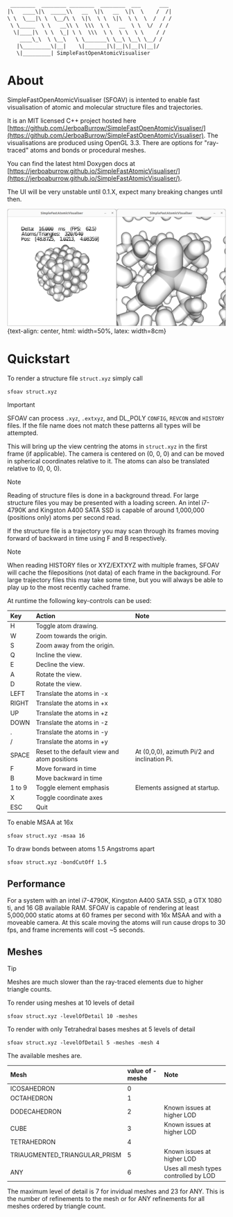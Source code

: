 ```
 ________  ________ ________  ________  ___      ___
|\   ____\|\  _____\\   __  \|\   __  \|\  \    /  /|
\ \  \___|\ \  \__/\ \  \|\  \ \  \|\  \ \  \  /  / /
 \ \_____  \ \   __\\ \  \\\  \ \   __  \ \  \/  / /
  \|____|\  \ \  \_| \ \  \\\  \ \  \ \  \ \    / /
    ____\_\  \ \__\   \ \_______\ \__\ \__\ \__/ /
   |\_________\|__|    \|_______|\|__|\|__|\|__|/
   \|_________| SimpleFastOpenAtomicVisualiser
```

# About

SimpleFastOpenAtomicVisualiser (SFOAV) is intented to enable fast visualisation of atomic and molecular structure files and trajectories.

It is an MIT licensed C++ project hosted here [https://github.com/JerboaBurrow/SimpleFastOpenAtomicVisualiser/](https://github.com/JerboaBurrow/SimpleFastOpenAtomicVisualiser). The visualisations are produced using OpenGL 3.3. There are options for "ray-traced" atoms and bonds or procedural meshes.

You can find the latest html Doxygen docs at [https://jerboaburrow.github.io/SimpleFastAtomicVisualiser/](https://jerboaburrow.github.io/SimpleFastAtomicVisualiser/).

The UI will be very unstable until 0.1.X, expect many breaking changes until then.

![Methane visualised using VDW radii (left) and bonds (right)](docs/images/ch4.png){text-align: center, html: width=50%, latex: width=8cm}

# Quickstart

To render a structure file ```struct.xyz``` simply call

```shell
sfoav struct.xyz
```

> [!important]
> SFOAV can process ```.xyz```, ```.extxyz```, and DL_POLY ```CONFIG```, ```REVCON``` and ```HISTORY``` files. If the file name does not match these patterns all types will be attempted.

This will bring up the view centring the atoms in ```struct.xyz``` in the first frame (if applicable). The camera is centered on (0, 0, 0) and can be moved in spherical coordinates relative to it. The atoms can also be translated relative to (0, 0, 0).

> [!note]
> Reading of structure files is done in a background thread. For large structure files you may be presented with a loading screen. An intel i7-4790K and Kingston A400 SATA SSD is capable of around 1,000,000 (positions only) atoms per second read.

If the structure file is a trajectory you may scan through its frames moving forward of backward in time using F and B respectively.

> [!note]
> When reading HISTORY files or XYZ/EXTXYZ with multiple frames, SFOAV will cache the filepositions (not data) of each frame in the background. For large trajectory files this may take some time, but you will always be able to play up to the most recently cached frame.

At runtime the following key-controls can be used:

| Key | Action  | Note |
| :----- | :---- | :---- |
| H      | Toggle atom drawing.    | |
| W      | Zoom towards the origin. | |
| S      | Zoom away from the origin. | |
| Q      | Incline the view. | |
| E      | Decline the view. | |
| A      | Rotate the view. | |
| D      | Rotate the view. | |
| LEFT   | Translate the atoms in -x | |
| RIGHT  | Translate the atoms in +x | |
| UP     | Translate the atoms in +z | |
| DOWN   | Translate the atoms in -z | |
| .      | Translate the atoms in -y | |
| /      | Translate the atoms in +y | |
| SPACE  | Reset to the default view and atom positions | At (0,0,0), azimuth Pi/2 and inclination Pi. |
| F      | Move forward in time  | |
| B      | Move backward in time | |
| 1 to 9 | Toggle element emphasis | Elements assigned at startup. |
| X      | Toggle coordinate axes | |
| ESC    | Quit | |

To enable MSAA at 16x

```shell
sfoav struct.xyz -msaa 16
```

To draw bonds between atoms 1.5 Angstroms apart

```shell
sfoav struct.xyz -bondCutOff 1.5
```

## Performance

For a system with an intel i7-4790K, Kingston A400 SATA SSD, a GTX 1080 ti, and 16 GB available RAM. SFOAV is capable of rendering at least 5,000,000 static atoms at 60 frames per second with 16x MSAA and with a moveable camera. At this scale moving the atoms will run cause drops to 30 fps, and frame increments will cost ~5 seconds.

## Meshes

> [!tip]
> Meshes are much slower than the ray-traced elements due to higher triangle counts.

To render using meshes at 10 levels of detail

```shell
sfoav struct.xyz -levelOfDetail 10 -meshes
```

To render with only Tetrahedral bases meshes at 5 levels of detail

```shell
sfoav struct.xyz -levelOfDetail 5 -meshes -mesh 4
```

The available meshes are.

| Mesh | value of -meshe  | Note |
| :----- | :---- | :---- |
| ICOSAHEDRON | 0 ||
| OCTAHEDRON | 1 ||
| DODECAHEDRON | 2 | Known issues at higher LOD|
| CUBE | 3 |Known issues at higher LOD|
| TETRAHEDRON | 4 ||
| TRIAUGMENTED_TRIANGULAR_PRISM | 5 | Known issues at higher LOD|
| ANY | 6 | Uses all mesh types controlled by LOD|

The maximum level of detail is 7 for invidual meshes and 23 for ANY. This is the number of refinements to the mesh or for ANY refinements for all meshes ordered by triangle count.